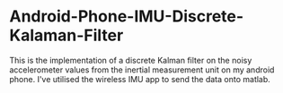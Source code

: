 Android-Phone-IMU-Discrete-Kalaman-Filter
=========================================

This is the implementation of a discrete Kalman filter on the noisy accelerometer values from the inertial measurement unit on my android phone. I've utilised the wireless IMU app to send the data onto matlab.
